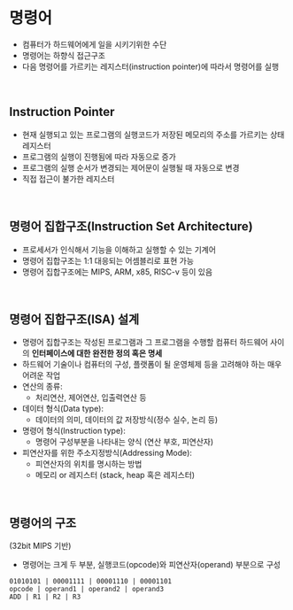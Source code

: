 # 명령어

* 컴퓨터가 하드웨어에게 일을 시키기위한 수단
* 명령어는 하향식 접근구조
* 다음 명령어를 가르키는 레지스터(instruction pointer)에 따라서 명령어를 실행

&nbsp;  

## Instruction Pointer

* 현재 실행되고 있는 프로그램의 실행코드가 저장된 메모리의 주소를 가르키는 상태 레지스터
* 프로그램의 실행이 진행됨에 따라 자동으로 증가
* 프로그램의 실행 순서가 변경되는 제어문이 실행될 때 자동으로 변경
* 직접 접근이 불가한 레지스터

&nbsp;  

## 명령어 집합구조(Instruction Set Architecture)

* 프로세서가 인식해서 기능을 이해하고 실행할 수 있는 기계어
* 명령어 집합구조는 1:1 대응되는 어셈블리로 표현 가능
* 명령어 집합구조에는 MIPS, ARM, x85, RISC-v 등이 있음

&nbsp;  

## 명령어 집합구조(ISA) 설계

* 명령어 집합구조는 작성된 프로그램과 그 프로그램을 수행할 컴퓨터 하드웨어 사이의 **인터페이스에 대한 완전한 정의 혹은 명세**
* 하드웨어 기술이나 컴퓨터의 구성, 플랫폼이 될 운영체제 등을 고려해야 하는 매우 어려운 작업
* 연산의 종류:
  * 처리연산, 제어연산, 입출력연산 등
* 데이터 형식(Data type):
  * 데이터의 의미, 데이터의 값 저장방식(정수 실수, 논리 등)
* 명령어 형식(Instruction type):
  * 명령어 구성부분을 나타내는 양식 (연산 부호, 피연산자)
* 피연산자를 위한 주소지정방식(Addressing Mode):
  * 피연산자의 위치를 명시하는 방법
  * 메모리 or 레지스터 (stack, heap 혹은 레지스터)

&nbsp;  

## 명령어의 구조

(32bit MIPS 기반)

* 명령어는 크게 두 부분, 실행코드(opcode)와 피연산자(operand) 부분으로 구성

```pseudocode
01010101 | 00001111 | 00001110 | 00001101
opcode | operand1 | operand2 | operand3
ADD | R1 | R2 | R3
```


